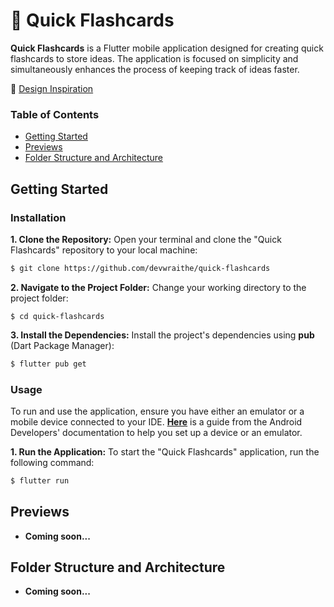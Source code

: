 # 📑 Quick Flashcards

**Quick Flashcards** is a Flutter mobile application designed for creating quick flashcards to store ideas. The application is focused on simplicity and simultaneously enhances the process of keeping track of ideas faster.

🎨 [Design Inspiration](https://dribbble.com/shots/8258284-Flashcards-x-Tinder)

<!-- Table of Contents -->
### Table of Contents
- [Getting Started](#getting-started)
- [Previews](#previews)
- [Folder Structure and Architecture](#folder-structure-and-architecture)

<!-- Getting Started -->
## Getting Started

### Installation

**1. Clone the Repository:** Open your terminal and clone the "Quick Flashcards" repository to your local machine:

```sh
$ git clone https://github.com/devwraithe/quick-flashcards
```

**2. Navigate to the Project Folder:** Change your working directory to the project folder:

```
$ cd quick-flashcards
```

**3. Install the Dependencies:** Install the project's dependencies using **pub** (Dart Package Manager):

```sh
$ flutter pub get
```

### Usage

To run and use the application, ensure you have either an emulator or a mobile device connected to your IDE. **[Here](https://developer.android.com/design-for-safety/privacy-sandbox/download#:~:text=Set%20up%20an%20Android%20device%20emulator%20image,-To%20set%20up&text=In%20Android%20Studio%2C%20go%20to,it%20isn't%20already%20installed.)** is a guide from the Android Developers' documentation to help you set up a device or an emulator.

**1. Run the Application:** To start the "Quick Flashcards" application, run the following command:

```sh
$ flutter run
```

<!-- Previews i.e. Screenshots, Demo -->
## Previews
- **Coming soon...**

<!-- Folder Structure and Architecture -->
## Folder Structure and Architecture
- **Coming soon...**
